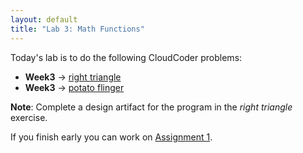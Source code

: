 ```yaml
---
layout: default
title: "Lab 3: Math Functions"
---
```


Today's lab is to do the following CloudCoder problems:

-   <b>Week3</b> &rarr; <a href="https://cs.ycp.edu/cloudcoder/#exercise?c=17,p=835">right triangle</a>
-   <b>Week3</b> &rarr; <a href="https://cs.ycp.edu/cloudcoder/#exercise?c=17,p=836">potato flinger</a>

<b>Note</b>: Complete a design artifact for the program in the *right triangle* exercise.

If you finish early you can work on [Assignment 1](../assign/assign01.html).
